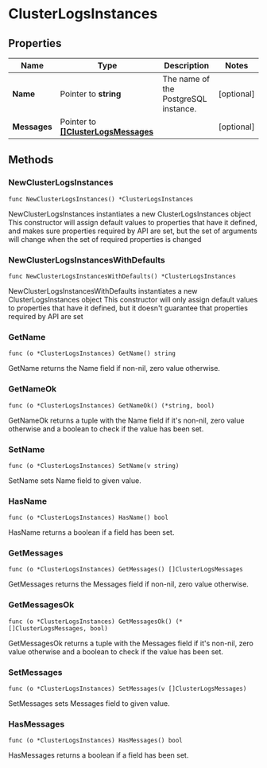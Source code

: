 # ClusterLogsInstances

## Properties

|Name | Type | Description | Notes|
|------------ | ------------- | ------------- | -------------|
|**Name** | Pointer to **string** | The name of the PostgreSQL instance. | [optional] |
|**Messages** | Pointer to [**[]ClusterLogsMessages**](ClusterLogsMessages.md) |  | [optional] |

## Methods

### NewClusterLogsInstances

`func NewClusterLogsInstances() *ClusterLogsInstances`

NewClusterLogsInstances instantiates a new ClusterLogsInstances object
This constructor will assign default values to properties that have it defined,
and makes sure properties required by API are set, but the set of arguments
will change when the set of required properties is changed

### NewClusterLogsInstancesWithDefaults

`func NewClusterLogsInstancesWithDefaults() *ClusterLogsInstances`

NewClusterLogsInstancesWithDefaults instantiates a new ClusterLogsInstances object
This constructor will only assign default values to properties that have it defined,
but it doesn't guarantee that properties required by API are set

### GetName

`func (o *ClusterLogsInstances) GetName() string`

GetName returns the Name field if non-nil, zero value otherwise.

### GetNameOk

`func (o *ClusterLogsInstances) GetNameOk() (*string, bool)`

GetNameOk returns a tuple with the Name field if it's non-nil, zero value otherwise
and a boolean to check if the value has been set.

### SetName

`func (o *ClusterLogsInstances) SetName(v string)`

SetName sets Name field to given value.

### HasName

`func (o *ClusterLogsInstances) HasName() bool`

HasName returns a boolean if a field has been set.

### GetMessages

`func (o *ClusterLogsInstances) GetMessages() []ClusterLogsMessages`

GetMessages returns the Messages field if non-nil, zero value otherwise.

### GetMessagesOk

`func (o *ClusterLogsInstances) GetMessagesOk() (*[]ClusterLogsMessages, bool)`

GetMessagesOk returns a tuple with the Messages field if it's non-nil, zero value otherwise
and a boolean to check if the value has been set.

### SetMessages

`func (o *ClusterLogsInstances) SetMessages(v []ClusterLogsMessages)`

SetMessages sets Messages field to given value.

### HasMessages

`func (o *ClusterLogsInstances) HasMessages() bool`

HasMessages returns a boolean if a field has been set.


